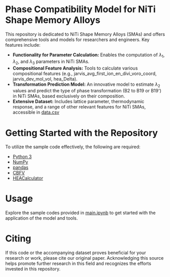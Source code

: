 # Phase Compatibility Model for NiTi Shape Memory Alloys

This repository is dedicated to NiTi Shape Memory Alloys (SMAs) and offers comprehensive tools and models for researchers and engineers. Key features include:

- **Functionality for Parameter Calculation:** Enables the computation of $\lambda_1$, $\lambda_2$, and $\lambda_3$ parameters in NiTi SMAs.
- **Compositional Feature Analysis:** Tools to calculate various compositional features (e.g., jarvis_avg_first_ion_en_divi_voro_coord, jarvis_dev_mol_vol, hea_Delta).
- **Transformation Prediction Model:** An innovative model to estimate $\lambda_2$ values and predict the type of phase transformation (B2 to B19 or B19') in NiTi SMAs, based exclusively on their composition.
- **Extensive Dataset:** Includes lattice parameter, thermodynamic response, and a range of other relevant features for NiTi SMAs, accessible in [data.csv](/blob/main/data.csv)

# Getting Started with the Repository

To utilize the sample code effectively, the following are required:

- [Python 3](https://www.python.org/downloads/)
- [NumPy](https://numpy.org/install/)
- [pandas](https://pandas.pydata.org/pandas-docs/stable/getting_started/install.html)
- [CBFV](https://github.com/kaaiian/CBFV)
- [HEACalculator](https://github.com/dogusariturk/HEACalculator)

# Usage

Explore the sample codes provided in [main.ipynb](main.ipynb) to get started with the application of the model and tools.

# Citing

If this code or the accompanying dataset proves beneficial for your research or work, please cite our original paper. Acknowledging this source helps promote further research in this field and recognizes the efforts invested in this repository.
